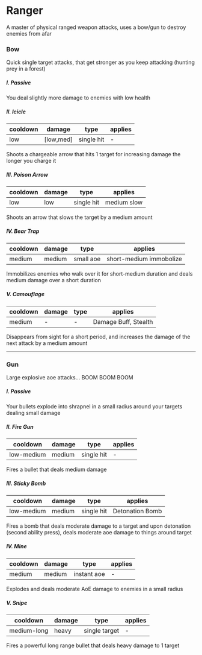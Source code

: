 # Ranger
A master of physical ranged weapon attacks, uses a bow/gun to destroy enemies from afar

### Bow
Quick single target attacks, that get stronger as you keep attacking (hunting prey in a forest)


##### I. Passive
You deal slightly more damage to enemies with low health


##### II. Icicle
cooldown | damage | type | applies
--- | --- | --- | ---
low | [low,med] | single hit | -

Shoots a chargeable arrow that hits 1 target for increasing damage the longer you charge it


##### III. Poison Arrow
cooldown | damage | type | applies
--- | --- | --- | ---
low | low | single hit | medium slow

Shoots an arrow that slows the target by a medium amount


##### IV. Bear Trap
cooldown | damage | type | applies
--- | --- | --- | ---
medium | medium | small aoe | short-medium immobolize

Immobilizes enemies who walk over it for short-medium duration and deals medium damage over a short duration


##### V. Camouflage
cooldown | damage | type | applies
--- | --- | --- | ---
medium | - | - | Damage Buff, Stealth

Disappears from sight for a short period, and increases the damage of the next attack by a medium amount


---

### Gun
Large explosive aoe attacks… BOOM BOOM BOOM


##### I. Passive
Your bullets explode into shrapnel in a small radius around your targets dealing small damage


##### II. Fire Gun
cooldown | damage | type | applies
--- | --- | --- | ---
low-medium | medium | single hit | -

Fires a bullet that deals medium damage


##### III. Sticky Bomb
cooldown | damage | type | applies
--- | --- | --- | ---
low-medium | medium | single hit | Detonation Bomb

Fires a bomb that deals moderate damage to a target and upon detonation (second ability press), deals moderate aoe damage to things around target


##### IV. Mine
cooldown | damage | type | applies
--- | --- | --- | ---
medium | medium | instant aoe | -

Explodes and deals moderate AoE damage to enemies in a small radius


##### V. Snipe
cooldown | damage | type | applies
--- | --- | --- | ---
medium-long | heavy | single target | -

Fires a powerful long range bullet that deals heavy damage to 1 target

